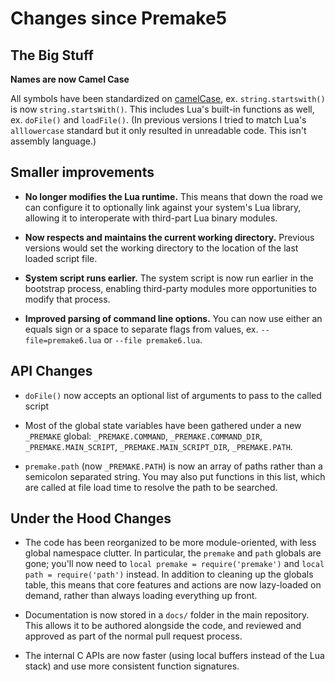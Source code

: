# Changes since Premake5

## The Big Stuff

**Names are now Camel Case**

All symbols have been standardized on [camelCase](https://en.wikipedia.org/wiki/Camel_case), ex. `string.startswith()` is now `string.startsWith()`. This includes Lua's built-in functions as well, ex. `doFile()` and `loadFile()`. (In previous versions I tried to match Lua's `alllowercase` standard but it only resulted in unreadable code. This isn't assembly language.)


## Smaller improvements

- **No longer modifies the Lua runtime.** This means that down the road we can configure it to optionally link against your system's Lua library, allowing it to interoperate with third-part Lua binary modules.

- **Now respects and maintains the current working directory.** Previous versions would set the working directory to the location of the last loaded script file.

- **System script runs earlier.** The system script is now run earlier in the bootstrap process, enabling third-party modules more opportunities to modify that process.

- **Improved parsing of command line options.** You can now use either an equals sign or a space to separate flags from values, ex. `--file=premake6.lua` or `--file premake6.lua`.


## API Changes

- `doFile()` now accepts an optional list of arguments to pass to the called script

- Most of the global state variables have been gathered under a new `_PREMAKE` global: `_PREMAKE.COMMAND`, `_PREMAKE.COMMAND_DIR`, `_PREMAKE.MAIN_SCRIPT`, `_PREMAKE.MAIN_SCRIPT_DIR`, `_PREMAKE.PATH`.

- `premake.path` (now `_PREMAKE.PATH`) is now an array of paths rather than a semicolon separated string. You may also put functions in this list, which are called at file load time to resolve the path to be searched.


## Under the Hood Changes

- The code has been reorganized to be more module-oriented, with less global namespace clutter. In particular, the `premake` and `path` globals are gone; you'll now need to `local premake = require('premake')` and `local path = require('path')` instead. In addition to cleaning up the globals table, this means that core features and actions are now lazy-loaded on demand, rather than always loading everything up front.

- Documentation is now stored in a `docs/` folder in the main repository. This allows it to be authored alongside the code, and reviewed and approved as part of the normal pull request process.

- The internal C APIs are now faster (using local buffers instead of the Lua stack) and use more consistent function signatures.
